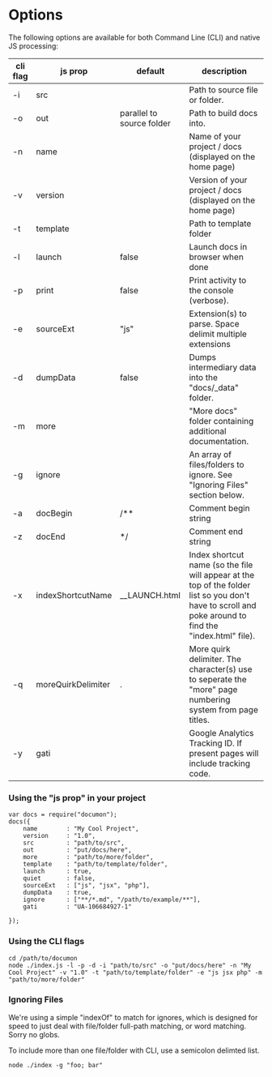 # Options

The following options are available for both Command Line (CLI) and native JS processing:  

|cli flag  |js prop		|default		|description  |
|----------|-------------|----------------|---------|
| -i 	   | src         |	| Path to source file or folder. 
| -o	   | out	     | parallel to source folder| Path to build docs into.
| -n       | name        |	| Name of your project / docs (displayed on the home page)
| -v       | version     |	| Version of your project / docs (displayed on the home page) 
| -t       | template    |	| Path to template folder
| -l       | launch      | false | Launch docs in browser when done
| -p       | print       | false | Print activity to the console (verbose).
| -e       | sourceExt   | "js" | Extension(s) to parse. Space delimit multiple extensions
| -d       | dumpData    | false | Dumps intermediary data into the "docs/_data" folder.
| -m       | more        |  | "More docs" folder containing additional documentation.
| -g       | ignore      |  | An array of files/folders to ignore. See "Ignoring Files" section below.
| -a       | docBegin    |  /** | Comment begin string
| -z       | docEnd      | */   | Comment end string
| -x       | indexShortcutName  | __LAUNCH.html  | Index shortcut name (so the file will appear at the top of the folder list so you don't have to scroll and poke around to find the "index.html" file).
| -q       | moreQuirkDelimiter  | .  | More quirk delimiter. The character(s) use to seperate the "more" page numbering system from page titles.
| -y 		| gati		| 	| Google Analytics Tracking ID. If present pages will include tracking code.




### Using the "js prop" in your project

	var docs = require("documon");
	docs({
		name		: "My Cool Project",
		version 	: "1.0",
		src 		: "path/to/src",
		out 		: "put/docs/here",
		more		: "path/to/more/folder",
		template	: "path/to/template/folder",
		launch		: true,
		quiet		: false,
		sourceExt	: ["js", "jsx", "php"],
		dumpData	: true,
		ignore		: ["**/*.md", "/path/to/example/**"],
		gati		: "UA-106684927-1"
		
	});

### Using the CLI flags

	cd /path/to/documon
	node ./index.js -l -p -d -i "path/to/src" -o "put/docs/here" -n "My Cool Project" -v "1.0" -t "path/to/template/folder" -e "js jsx php" -m "path/to/more/folder"


### Ignoring Files

We're using a simple "indexOf" to match for ignores, which is designed for speed to just deal with file/folder full-path matching, or word matching. Sorry no globs.

To include more than one file/folder with CLI, use a semicolon delimted list. 

	node ./index -g "foo; bar"